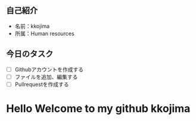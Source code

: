 ## 自己紹介
- 名前：kkojima
- 所属：Human resources


## 今日のタスク
- [ ] Githubアカウントを作成する
- [ ] ファイルを追加、編集する
- [ ] Pullrequestを作成する
# Hello Welcome to my github kkojima
